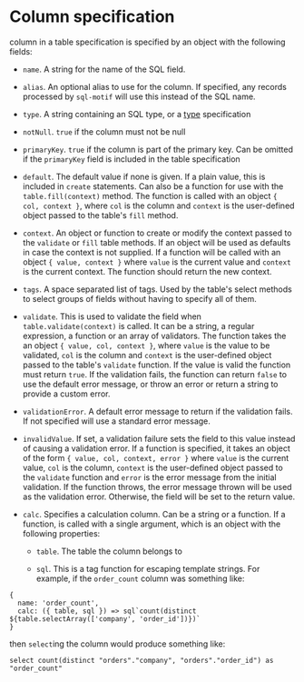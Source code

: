 # Column specification

 column in a table specification is specified by an object with the following fields:

 * `name`. A string for the name of the SQL field.

 * `alias`. An optional alias to use for the column. If specified, any records processed by `sql-motif` will use this instead of the SQL name.

 * `type`. A string containing an SQL type, or a [type](./types.md) specification

 * `notNull`. `true` if the column must not be null

 * `primaryKey`. `true` if the column is part of the primary key. Can be omitted if the `primaryKey` field is included in the table specification

 * `default`. The default value if none is given. If a plain value, this is included in `create` statements. Can also be a function for use with the `table.fill(context)` method. The
 function is called with an object `{ col, context }`, where `col` is the column and `context` is the user-defined object passed to the table's `fill` method.

 * `context`. An object or function to create or modify the context passed to the `validate` or `fill` table methods. If an object will be used as defaults in case the context is not
 supplied. If a function will be called with an object `{ value, context }` where `value` is the current value and `context` is the current context. The function should return
 the new context.

 * `tags`. A space separated list of tags. Used by the table's select methods to select groups of fields without having to specify all of them.

 * `validate`. This is used to validate the field when `table.validate(context)` is called. It can be a string, a regular expression, a function or an array of validators.
 The function takes the an object `{ value, col, context }`, where `value` is the value to be validated, `col` is the column and `context` is the user-defined object passed to the
 table's `validate` function. If the value is valid the function must return `true`. If the validation fails, the function can return `false` to use the default error message,
 or throw an error or return a string to provide a custom error.

 * `validationError`. A default error message to return if the validation fails. If not specified will use a standard error message.

 * `invalidValue`. If set, a validation failure sets the field to this value instead of causing a validation error. If a function is specified, it takes an object
of the form `{ value, col, context, error }` where `value` is the current value, `col` is the column, `context` is the user-defined object passed to the `validate`
function and `error` is the error message from the initial validation. If the function throws, the error message thrown will be used as the validation error. Otherwise,
the field will be set to the return value.

 * `calc`. Specifies a calculation column. Can be a string or a function. If a function, is called with a single argument, which is an object with the following properties:

   * `table`. The table the column belongs to

   * `sql`. This is a tag function for escaping template strings. For example, if the `order_count` column was something like:

```
{
  name: 'order_count',
  calc: ({ table, sql }) => sql`count(distinct ${table.selectArray(['company', 'order_id'])})`
}
```

then `select`ing the column would produce something like:

```
select count(distinct "orders"."company", "orders"."order_id") as "order_count"
```

